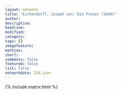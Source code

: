 ```yaml
---
layout: network
title: "Eichendorff, Joseph von: Die Freier (1849)"
author:
description:
headline:
modified:
category:
tags: []
imagefeature: 
mathjax: 
chart: 
comments: false
featured: false
list: false
networkdata: 118.json
---
```

{% include matrix.html %}
